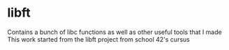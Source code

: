 # libft
Contains a bunch of libc functions as well as other useful tools that I made
This work started from the libft project from school 42's cursus
